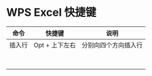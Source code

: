 # WPS Excel 快捷键

| 命令   | 快捷键         | 说明                 |
| ------ | -------------- | -------------------- |
| 插入行 | Opt + 上下左右 | 分别向四个方向插入行 |
|        |                |                      |
|        |                |                      |
|        |                |                      |
|        |                |                      |
|        |                |                      |
|        |                |                      |
|        |                |                      |
|        |                |                      |

